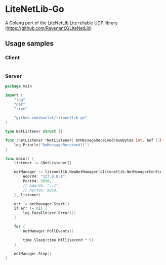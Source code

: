 
# LiteNetLib-Go
A Golang port of the LiteNetLib Lite reliable UDP library (https://github.com/RevenantX/LiteNetLib)

## Usage samples

### Client
```go

```

### Server
```go
package main

import (
	"log"
	"net"
	"time"

	"github.com/maclof/litenetlib-go"
)

type NetListener struct {}

func (netListener *NetListener) OnMessageReceived(numBytes int, buf []byte, addr *net.UDPAddr) {
	log.Println("OnMessageReceived()")
}

func main() {
	listener := &NetListener{}

	netManager := litenetlib.NewNetManager(&litenetlib.NetManagerConfig{
		AddrV4: "127.0.0.1",
		PortV4: 9050,
		// AddrV6: "::1",
		// PortV6: 9050,
	}, listener)

	err := netManager.Start()
	if err != nil {
		log.Fatalln(err.Error())
	}

	for {
		netManager.PollEvents()

		time.Sleep(time.Millisecond * 5)
	}

	netManager.Stop()
}
```
